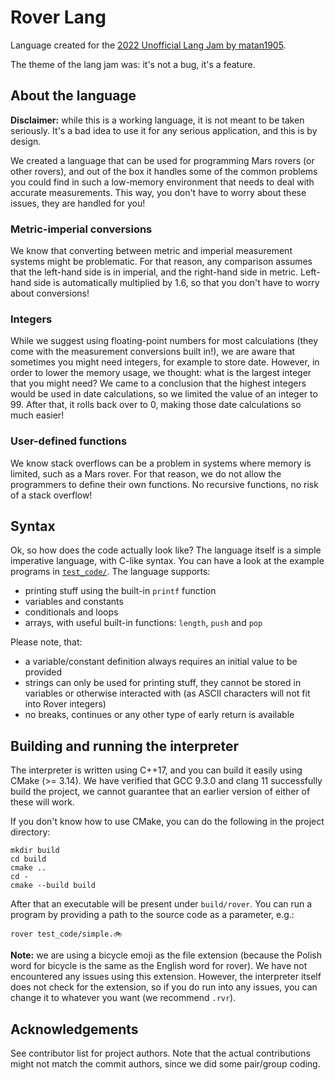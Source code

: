 Rover Lang
==========

Language created for the [2022 Unofficial Lang Jam by matan1905](https://github.com/matan1905/unofficial-lang-jam).

The theme of the lang jam was: it's not a bug, it's a feature.

About the language
------------------

**Disclaimer:** while this is a working language, it is not meant to be taken
seriously. It's a bad idea to use it for any serious application, and this is
by design.

We created a language that can be used for programming Mars rovers (or other
rovers), and out of the box it handles some of the common problems you could
find in such a low-memory environment that needs to deal with accurate measurements.
This way, you don't have to worry about these issues, they are handled for you!

### Metric-imperial conversions

We know that converting between metric and imperial measurement systems might
be problematic. For that reason, any comparison assumes that the left-hand side
is in imperial, and the right-hand side in metric. Left-hand side is automatically
multiplied by 1.6, so that you don't have to worry about conversions!

### Integers

While we suggest using floating-point numbers for most calculations (they
come with the measurement conversions built in!), we are aware that sometimes
you might need integers, for example to store date. However, in order to lower
the memory usage, we thought: what is the largest integer that you might need?
We came to a conclusion that the highest integers would be used in date 
calculations, so we limited the value of an integer to 99. After that, it rolls
back over to 0, making those date calculations so much easier!

### User-defined functions

We know stack overflows can be a problem in systems where memory is limited,
such as a Mars rover. For that reason, we do not allow the programmers to
define their own functions. No recursive functions, no risk of a stack overflow!

Syntax
------

Ok, so how does the code actually look like? The language itself is a simple
imperative language, with C-like syntax. You can have a look at the example
programs in [`test_code/`](test_code/). The language supports:

* printing stuff using the built-in `printf` function
* variables and constants
* conditionals and loops
* arrays, with useful built-in functions: `length`, `push` and `pop`

Please note, that:

* a variable/constant definition always requires an initial value to be provided
* strings can only be used for printing stuff, they cannot be stored 
in variables or otherwise interacted with (as ASCII characters will not fit
into Rover integers)
* no breaks, continues or any other type of early return is available

Building and running the interpreter
------------------------------------

The interpreter is written using C++17, and you can build it easily using 
CMake (>= 3.14). We have verified that GCC 9.3.0 and clang 11 successfully
build the project, we cannot guarantee that an earlier version of either of
these will work.

If you don't know how to use CMake, you can do the following in the project
directory:

```
mkdir build
cd build
cmake ..
cd -
cmake --build build
```

After that an executable will be present under `build/rover`. You can run
a program by providing a path to the source code as a parameter, e.g.:

```
rover test_code/simple.🚲
```

**Note:** we are using a bicycle emoji as the file extension (because the Polish
word for bicycle is the same as the English word for rover). We have not 
encountered any issues using this extension. However, the interpreter itself
does not check for the extension, so if you do run into any issues, you can
change it to whatever you want (we recommend `.rvr`).

Acknowledgements
----------------

See contributor list for project authors. Note that the actual contributions
might not match the commit authors, since we did some pair/group coding.
